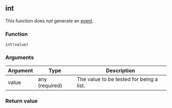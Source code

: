 ## int

This function does *not* generate an [event](#events).

### Function
`int(value)`

### Arguments
Argument | Type | Description
-------- | ---- | -----------
value | any (required) | The value to be tested for being a list.

### Return value
